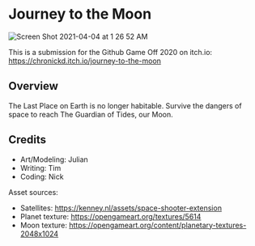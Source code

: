 # Journey to the Moon

![Screen Shot 2021-04-04 at 1 26 52 AM](https://user-images.githubusercontent.com/481092/113499551-e75cb900-94e4-11eb-851a-52c48153da00.png)

This is a submission for the Github Game Off 2020 on itch.io: https://chronickd.itch.io/journey-to-the-moon

## Overview
The Last Place on Earth is no longer habitable. Survive the dangers of space to reach The Guardian of Tides, our Moon. 

## Credits
- Art/Modeling: Julian
- Writing: Tim
- Coding: Nick

Asset sources:
- Satellites: https://kenney.nl/assets/space-shooter-extension
- Planet texture: https://opengameart.org/textures/5614
- Moon texture: https://opengameart.org/content/planetary-textures-2048x1024

